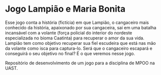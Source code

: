 # Jogo Lampião e Maria Bonita
Esse jogo conta a história (fictícia) em que Lampião, o cangaceiro mais conhecido da história, apaixonado por sua cangaceira, sai em uma batalha incansável com a volante (força policial do interior do nordeste especializada no bioma Caatinta) para recuperar o amor da sua vida. Lampião tem como objetivo recuperar sua fiel escudeira que está nas mão da volante como isca para captura-lo. Será que o cangaceiro escapará e conseguirá o seu objetivo no final? É o que veremos nesse jogo.

Repositório de desenvolvimento de um jogo para a disciplina de MPOO na UAST.
